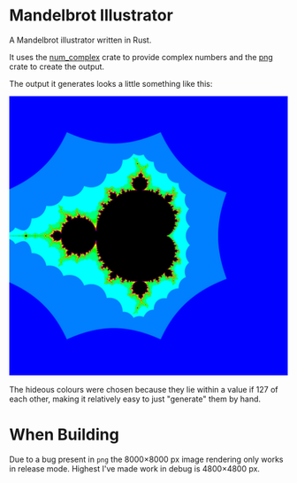 # Mandelbrot Illustrator

A Mandelbrot illustrator written in Rust.

It uses the [num_complex](https://github.com/rust-num/num-complex) crate to provide complex numbers and the [png](https://github.com/image-rs/image-png) crate to create the output.

The output it generates looks a little something like this:

![img](https://github.com/ElectricCoffee/mandelbrot/blob/master/mandelbrot_4800x4800.png)

The hideous colours were chosen because they lie within a value if 127 of each other, making it relatively easy to just "generate" them by hand.

# When Building

Due to a bug present in `png` the 8000×8000 px image rendering only works in release mode.
Highest I've made work in debug is 4800×4800 px.
